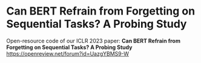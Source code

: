 # Can BERT Refrain from Forgetting on Sequential Tasks? A Probing Study
Open-resource code of our ICLR 2023 paper:
**Can BERT Refrain from Forgetting on Sequential Tasks? A Probing Study**
https://openreview.net/forum?id=UazgYBMS9-W
